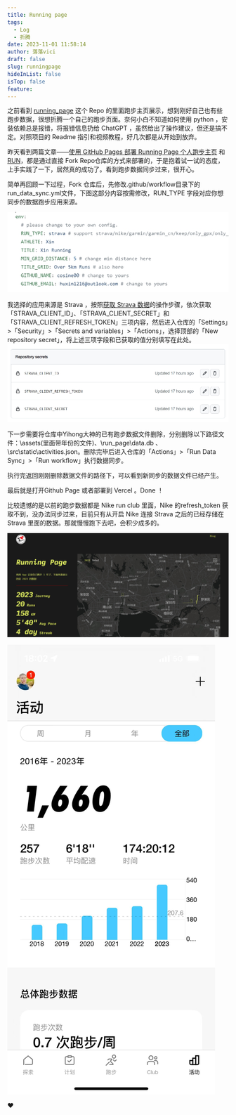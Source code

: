 ```yaml
---
title: Running page
tags:
  - Log
  - 折腾
date: 2023-11-01 11:58:14
author: 落落vici
draft: false
slug: runningpage
hideInList: false
isTop: false
feature:
---
```

之前看到 [running_page](https://github.com/yihong0618/running_page) 这个 Repo 的里面跑步主页展示，想到刚好自己也有些跑步数据，很想折腾一个自己的跑步页面。奈何小白不知道如何使用 python ，安装依赖总是报错，将报错信息扔给 ChatGPT ，虽然给出了操作建议，但还是搞不定。对照项目的 Readme 指引和视频教程，好几次都是从开始到放弃。

昨天看到两篇文章——[使用 GitHub Pages 部署 Running Page 个人跑步主页](https://blog.kobin.cn/blog/program/p3/2396.html) 和 [RUN](https://www.zlog.in/post/run/)，都是通过直接 Fork Repo仓库的方式来部署的，于是抱着试一试的态度，上手实践了一下，居然真的成功了。看到跑步数据同步过来，很开心。

简单再回顾一下过程，Fork 仓库后，先修改.github/workflow目录下的run_data_sync.yml文件，下图这部分内容按需修改，RUN_TYPE 字段对应你想同步的数据跑步应用来源。

![](https://raw.githubusercontent.com/cosine00/Image/main/202311011711316.png)

我选择的应用来源是  Strava ，按照[获取 Strava 数据](https://github.com/yihong0618/running_page/blob/master/README-CN.md#strava)的操作步骤，依次获取「STRAVA_CLIENT_ID」、「STRAVA_CLIENT_SECRET」和「STRAVA_CLIENT_REFRESH_TOKEN」三项内容，然后进入仓库的「Settings」>「Security」>「Secrets and variables」>「Actions」，选择顶部的「New repository secret」，将上述三项字段和已获取的值分别填写在此处。
![](https://raw.githubusercontent.com/cosine00/Image/main/202311011730574.png)

下一步需要将仓库中Yihong大神的已有跑步数据文件删除，分别删除以下路径文件：\assets(里面带年份的文件)、\run_page\data.db 、\src\static\activities.json。删除完毕后进入仓库的「Actions」>「Run Data Sync」>「Run workflow」执行数据同步。

执行完返回刚刚删除数据文件的路径下，可以看到新同步的数据文件已经产生。

最后就是打开Github Page 或者部署到  Vercel 。Done ！

比较遗憾的是以前的跑步数据都是 Nike run club 里面，Nike 的refresh_token 获取不到，没办法同步过来，目前只有从开启 Nike 连接 Strava 之后的已经存储在 Strava 里面的数据。那就慢慢跑下去吧，会积少成多的。

![](https://raw.githubusercontent.com/cosine00/Image/main/202311011757011.png)

![](https://raw.githubusercontent.com/cosine00/Image/main/202311011803148.jpg)

❤
